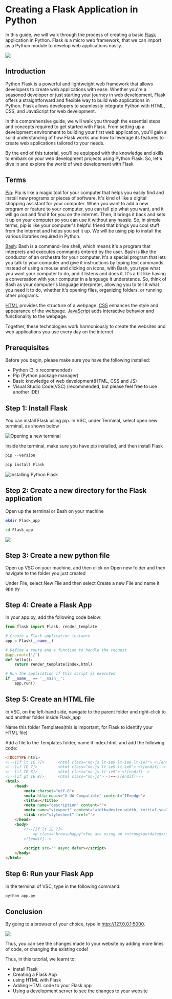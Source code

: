 # Creating a Flask Application in Python

In this guide, we will walk through the process of creating a basic [Flask](https://flask.palletsprojects.com/en/2.3.x/) application in Python. Flask is a micro web framework, that we can import as a Python module to develop web applications easily.

![](https://upload.wikimedia.org/wikipedia/commons/thumb/3/3c/Flask_logo.svg/1200px-Flask_logo.svg.png)

## Introduction

Python Flask is a powerful and lightweight web framework that allows developers to create web applications with ease. Whether you're a seasoned developer or just starting your journey in web development, Flask offers a straightforward and flexible way to build web applications in Python. Flask allows developers to seamlessly integrate Python with HTML, CSS, and JavaScript for web development. 

In this comprehensive guide, we will walk you through the essential steps and concepts required to get started with Flask. From setting up a development environment to building your first web application, you'll gain a solid understanding of how Flask works and how to leverage its features to create web applications tailored to your needs.

By the end of this tutorial, you'll be equipped with the knowledge and skills to embark on your web development projects using Python Flask. So, let's dive in and explore the world of web development with Flask

## Terms

[Pip](https://pypi.org/project/pip/): Pip is like a magic tool for your computer that helps you easily find and install new programs or pieces of software. It's kind of like a digital shopping assistant for your computer. When you want to add a new program or feature to your computer, you can tell pip what you want, and it will go out and find it for you on the internet. Then, it brings it back and sets it up on your computer so you can use it without any hassle. So, in simple terms, pip is like your computer's helpful friend that brings you cool stuff from the internet and helps you set it up. We will be using pip to install the various libraries required in Python.

[Bash](https://medium.com/@krish.raghuram/terminal-shell-and-bash-3e76218c8865): Bash is a command-line shell, which means it's a program that interprets and executes commands entered by the user. Bash is like the conductor of an orchestra for your computer. It's a special program that lets you talk to your computer and give it instructions by typing text commands. Instead of using a mouse and clicking on icons, with Bash, you type what you want your computer to do, and it listens and does it. It's a bit like having a conversation with your computer in a language it understands. So, think of Bash as your computer's language interpreter, allowing you to tell it what you need it to do, whether it's opening files, organizing folders, or running other programs.

[HTML](https://developer.mozilla.org/en-US/docs/Learn/Getting_started_with_the_web/HTML_basics) provides the structure of a webpage.
[CSS](https://developer.mozilla.org/en-US/docs/Web/CSS) enhances the style and appearance of the webpage.
[JavaScript](https://developer.mozilla.org/en-US/docs/Web/JavaScript) adds interactive behavior and functionality to the webpage.

Together, these technologies work harmoniously to create the websites and web applications you use every day on the internet.

## Prerequisites

Before you begin, please make sure you have the following installed:

- Python (3. x recommended)
- Pip (Python package manager)
- Basic knowledge of web development(HTML, CSS and JS)
- Visual Studio Code(VSC) (recommended, but please feel free to use another IDE)

## Step 1: Install Flask

You can install Flask using pip. In VSC, under Terminal, select open new terminal, as shown below

![Opening a new terminal](https://i.ibb.co/bHyB2vS/Screen-Shot-2023-09-11-at-11-56-51-AM.png)

Inside the terminal, make sure you have pip installed, and then install Flask
```python
pip --version

pip install Flask
```
![Installing Python Flask](https://i.ibb.co/k62BB92/Screen-Shot-2023-09-21-at-11-30-00-AM.png)
## Step 2: Create a new directory for the Flask application

Open up the terminal or Bash on your machine

```bash
mkdir Flask_app

cd Flask_app
```
![](https://i.ibb.co/SwD461W/Screen-Shot-2023-09-21-at-11-41-15-AM.png)
## Step 3: Create a new python file

Open up VSC on your machine, and then click on Open new folder and then navigate to the folder you just created

Under File, select New File and then select Create a new File and name it app.py

## Step 4: Create a Flask App

In your app.py, add the following code below:

```python
from flask import Flask, render_template

# Create a Flask application instance
app = Flask(__name__)

# Define a route and a function to handle the request
@app.route('/')
def hello():
    return render_template(index.html)

# Run the application if this script is executed
if __name__ == '__main__':
    app.run()
```

## Step 5: Create an HTML file

In VSC, on the left-hand side, navigate to the parent folder and right-click to add another folder inside Flask_app

Name this folder Templates(this is important, for Flask to identify your HTML file)

Add a file to the Templates folder, name it index.html, and add the following code:

```HTML
<!DOCTYPE html>
<!--[if lt IE 7]>      <html class="no-js lt-ie9 lt-ie8 lt-ie7"> <![endif]-->
<!--[if IE 7]>         <html class="no-js lt-ie9 lt-ie8"> <![endif]-->
<!--[if IE 8]>         <html class="no-js lt-ie9"> <![endif]-->
<!--[if gt IE 8]>      <html class="no-js"> <!--<![endif]-->
<html>
    <head>
        <meta charset="utf-8">
        <meta http-equiv="X-UA-Compatible" content="IE=edge">
        <title></title>
        <meta name="description" content="">
        <meta name="viewport" content="width=device-width, initial-scale=1">
        <link rel="stylesheet" href="">
    </head>
    <body>
        <!--[if lt IE 7]>
            <p class="browsehappy">You are using an <strong>outdated</strong> browser. Please <a href="#">upgrade your browser</a> to improve your experience.</p>
        <![endif]-->
        
        <script src="" async defer></script>
    </body>
</html>
```

## Step 6: Run your Flask App

In the terminal of VSC, type in the following command:
```python
python app.py
```

## Conclusion

By going to a browser of your choice, type in http://127.0.0.1:5000.

![](https://i.ibb.co/GpKdNHJ/Screen-Shot-2023-09-21-at-12-36-19-PM.png)

Thus, you can see the changes made to your website by adding more lines of code, or changing the existing code!

Thus, in this tutorial, we learnt to:
- install Flask
- Creating a Flask App
- using HTML with Flask
- Adding HTML code to your Flask app
- Using a development server to see the changes to your website



